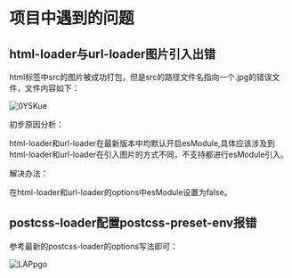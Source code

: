# 项目中遇到的问题

## html-loader与url-loader图片引入出错

html标签中src的图片被成功打包，但是src的路径文件名指向一个.jpg的错误文件，文件内容如下：

![0Y5Kue](https://zhuduanlei-1256381138.cos.ap-guangzhou.myqcloud.com/uPic/0Y5Kue.png)

初步原因分析：

html-loader和url-loader在最新版本中均默认开启esModule,具体应该涉及到html-loader和url-loader在引入图片的方式不同，不支持都进行esModule引入。

解决办法：

在html-loader和url-loader的options中esModule设置为false。

## postcss-loader配置postcss-preset-env报错

参考最新的postcss-loader的options写法即可：

![LAPpgo](https://zhuduanlei-1256381138.cos.ap-guangzhou.myqcloud.com/uPic/LAPpgo.png)
